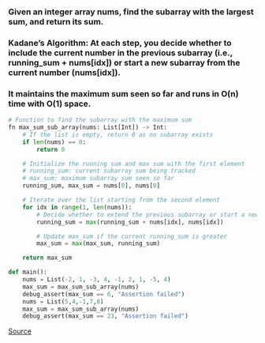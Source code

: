 ### Given an integer array nums, find the subarray with the largest sum, and return its sum.

### Kadane’s Algorithm: At each step, you decide whether to include the current number in the previous subarray (i.e., running_sum + nums[idx]) or start a new subarray from the current number (nums[idx]).

### It maintains the maximum sum seen so far and runs in O(n) time with O(1) space.

```python
# Function to find the subarray with the maximum sum
fn max_sum_sub_array(nums: List[Int]) -> Int:
    # If the list is empty, return 0 as no subarray exists
    if len(nums) == 0:
        return 0

    # Initialize the running sum and max sum with the first element
    # running_sum: current subarray sum being tracked
    # max_sum: maximum subarray sum seen so far
    running_sum, max_sum = nums[0], nums[0]

    # Iterate over the list starting from the second element
    for idx in range(1, len(nums)):
        # Decide whether to extend the previous subarray or start a new subarray at current index
        running_sum = max(running_sum + nums[idx], nums[idx])

        # Update max_sum if the current running_sum is greater
        max_sum = max(max_sum, running_sum)

    return max_sum

def main():
    nums = List(-2, 1, -3, 4, -1, 2, 1, -5, 4)
    max_sum = max_sum_sub_array(nums)
    debug_assert(max_sum == 6, "Assertion failed")
    nums = List(5,4,-1,7,8)
    max_sum = max_sum_sub_array(nums)
    debug_assert(max_sum == 23, "Assertion failed")
```
[Source](https://github.com/ratulb/mojo_programming/blob/main/codes/max_sum_sub_array.mojo)
